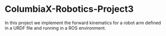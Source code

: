 # ColumbiaX-Robotics-Project3

In this project we implement the forward kinematics for a robot arm defined in a URDF file and running in a ROS environment.
